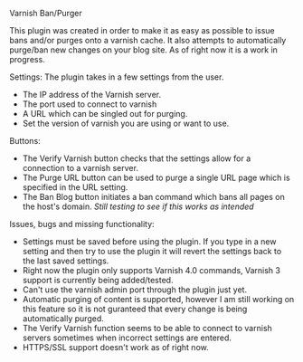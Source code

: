 Varnish Ban/Purger

This plugin was created in order to make it as easy as possible to issue bans and/or purges onto a varnish cache. It also attempts to automatically purge/ban new changes on your blog site. As of right now it is a work in progress.


Settings:
The plugin takes in a few settings from the user. 
* The IP address of the Varnish server.
* The port used to connect to varnish
* A URL which can be singled out for purging.
* Set the version of varnish you are using or want to use. 

Buttons:
* The Verify Varnish button checks that the settings allow for a connection to a varnish server. 
* The Purge URL button can be used to purge a single URL page which is specified in the URL setting.
* The Ban Blog button initiates a ban command which bans all pages on the host's domain. *Still testing to see if this works as intended*


Issues, bugs and missing functionality: 

* Settings must be saved before using the plugin. If you type in a new setting and then try to use the plugin it will revert the settings back to the last saved settings. 
* Right now the plugin only supports Varnish 4.0 commands, Varnish 3 support is currently being added/tested. 
* Can't use the varnish admin port through the plugin just yet. 
* Automatic purging of content is supported, however I am still working on this feature so it is not guranteed that every change is being automatically purged. 
* The Verify Varnish function seems to be able to connect to varnish servers sometimes when incorrect settings are entered.
* HTTPS/SSL support doesn't work as of right now.
